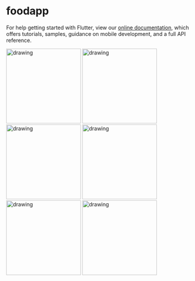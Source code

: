 # foodapp

For help getting started with Flutter, view our
[online documentation](https://flutter.dev/docs), which offers tutorials,
samples, guidance on mobile development, and a full API reference.

<p float="left">
<img src="https://user-images.githubusercontent.com/65341290/122558687-fff85c00-d05b-11eb-95ef-2d79416ba684.jpg" alt="drawing" width="200"/>
<img src="https://user-images.githubusercontent.com/65341290/122558697-01298900-d05c-11eb-8dfa-b40daadec5f3" alt="drawing" width="200"/>
<img src="https://user-images.githubusercontent.com/65341290/122558703-02f34c80-d05c-11eb-819f-5a55e7e1462a.jpg" alt="drawing" width="200"/>
<img src="https://user-images.githubusercontent.com/65341290/122558670-fbcc3e80-d05b-11eb-879b-01a3587360c0.jpg" alt="drawing" width="200"/>
<img src="https://user-images.githubusercontent.com/65341290/122558681-fec72f00-d05b-11eb-88d4-1182c1e09a11.jpg" alt="drawing" width="200"/>
<img src="https://user-images.githubusercontent.com/65341290/122558685-ff5fc580-d05b-11eb-8932-5321954b0f15.jpg" alt="drawing" width="200"/>
</p>




